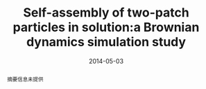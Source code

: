 ---
title: Self-assembly of two-patch particles in solution:a Brownian dynamics simulation study
authors:
- Yang Li
- You-Liang Zhu
- Yan-Chun Li
- Hu-Jun Qian
- Chia-Chung Sun
date: '2014-05-03'
doi: 10.1080/08927022.2013.819430
publish_types: 期刊文章
publication: Molecular Simulation
publication_short: Molecular Simulation
abstract: 摘要信息未提供
url_pdf: http://www.tandfonline.com/doi/abs/10.1080/08927022.2013.819430
---